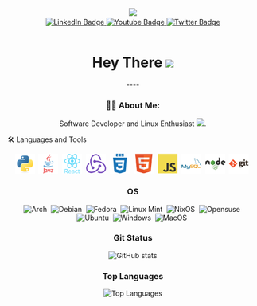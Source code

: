 <div id="header" align="center">
  <img src="https://media.giphy.com/media/M9gbBd9nbDrOTu1Mqx/giphy.gif" width="100"/>
</div>

<div id="badges" align="center">
  <a href="your-linkedin-URL">
    <img src="https://img.shields.io/badge/LinkedIn-blue?style=for-the-badge&logo=linkedin&logoColor=white" alt="LinkedIn Badge"/>
  </a>
  <a href="your-youtube-URL">
    <img src="https://img.shields.io/badge/YouTube-red?style=for-the-badge&logo=youtube&logoColor=white" alt="Youtube Badge"/>
  </a>
  <a href="your-twitter-URL">
    <img src="https://img.shields.io/badge/Twitter-blue?style=for-the-badge&logo=twitter&logoColor=white" alt="Twitter Badge"/>
  </a>
</div>
<div align="center">
<img  src="https://komarev.com/ghpvc/?username=Ephrem2166&style=flat-square&color=blue" alt=""/>
</div>
<div align="center">
<h1>
  Hey There
  <img src="https://media.giphy.com/media/hvRJCLFzcasrR4ia7z/giphy.gif" width="30px"/>
</h1>
----

### :man_technologist: About Me:

Software Developer and Linux Enthusiast <img src="https://media.giphy.com/media/WUlplcMpOCEmTGBtBW/giphy.gif" width="30">.
</div>


<div align="center>
  
### :hammer_and_wrench: Languages and Tools 

</div>

<div align=center>
  
  <img src="https://github.com/devicons/devicon/blob/master/icons/python/python-original.svg" title="Python" alt="Python" width="40" height="40"/>&nbsp;
  <img src="https://github.com/devicons/devicon/blob/master/icons/java/java-original-wordmark.svg" title="Java" alt="Java" width="40" height="40"/>&nbsp;
  <img src="https://github.com/devicons/devicon/blob/master/icons/react/react-original-wordmark.svg" title="React" alt="React" width="40" height="40"/>&nbsp;
  <img src="https://github.com/devicons/devicon/blob/master/icons/redux/redux-original.svg" title="Redux" alt="Redux " width="40" height="40"/>&nbsp;
  <img src="https://github.com/devicons/devicon/blob/master/icons/css3/css3-plain-wordmark.svg"  title="CSS3" alt="CSS" width="40" height="40"/>&nbsp;
  <img src="https://github.com/devicons/devicon/blob/master/icons/html5/html5-original.svg" title="HTML5" alt="HTML" width="40" height="40"/>&nbsp;
  <img src="https://github.com/devicons/devicon/blob/master/icons/javascript/javascript-original.svg" title="JavaScript" alt="JavaScript" width="40" height="40"/>&nbsp;
  <img src="https://github.com/devicons/devicon/blob/master/icons/mysql/mysql-original-wordmark.svg" title="MySQL"  alt="MySQL" width="40" height="40"/>&nbsp;
  <img src="https://github.com/devicons/devicon/blob/master/icons/nodejs/nodejs-original-wordmark.svg" title="NodeJS" alt="NodeJS" width="40" height="40"/>&nbsp;
  <img src="https://github.com/devicons/devicon/blob/master/icons/git/git-original-wordmark.svg" title="Git" alt="Git" width="40" height="40"/>&nbsp;

</div>
<div align="center">

### OS
<div align="center">
  
  <img src="https://img.shields.io/badge/Arch_Linux-1793D1?style=for-the-badge&logo=arch-linux&logoColor=white" title="Arch" alt="Arch" width="40" height="4"/>&nbsp;
  <img src="https://img.shields.io/badge/Debian-A81D33?style=for-the-badge&logo=debian&logoColor=white" title="Debian" alt="Debian" width="40" height="40"/>&nbsp;
  <img src="https://img.shields.io/badge/Fedora-294172?style=for-the-badge&logo=fedora&logoColor=white" title="Fedora" alt="Fedora" width="40" height="40"/>&nbsp;
  <img src="https://img.shields.io/badge/Linux_Mint-87CF3E?style=for-the-badge&logo=linux-mint&logoColor=white" title="Linux Mint" alt="Linux Mint" width="40" height="40"/>&nbsp;
  <img src="https://img.shields.io/badge/NixOS-5277C3?style=for-the-badge&logo=nixos&logoColor=white" title="NixOS" alt="NixOS" width="40" height="40"/>&nbsp;
  <img src="https://img.shields.io/badge/SUSE-0C322C?style=for-the-badge&logo=SUSE&logoColor=white" title="Opensuse" alt="Opensuse" width="40" height="40"/>&nbsp;
  <img src="https://img.shields.io/badge/Ubuntu-E95420?style=for-the-badge&logo=ubuntu&logoColor=white" title="Ubuntu" alt="Ubuntu" width="40" height="40"/>&nbsp;
  <img src="https://img.shields.io/badge/Windows-0078D6?style=for-the-badge&logo=windows&logoColor=white" title="Windows" alt="Windows" width="40" height="40"/>&nbsp;
  <img src="https://img.shields.io/badge/mac%20os-000000?style=for-the-badge&logo=apple&logoColor=white" title="MacOS" alt="MacOS" width="40" height="40"/>&nbsp;

</div>
  
### Git Status

![GitHub stats](https://github-readme-stats.vercel.app/api?username=Ephrem2166&count_private=true&show_icons=true&theme=tokyonight)

### Top Languages

![Top Languages](https://github-readme-stats.vercel.app/api/top-langs?username=Ephrem2166&show_icons=true&locale=en&layout=compact)
</div>
<!--
**Ephrem2166/Ephrem2166** is a ✨ _special_ ✨ repository because its `README.md` (this file) appears on your GitHub profile.

Here are some ideas to get you started:

- 🔭 I’m currently working on ...
- 🌱 I’m currently learning ...
- 👯 I’m looking to collaborate on ...
- 🤔 I’m looking for help with ...
- 💬 Ask me about ...
- 📫 How to reach me: ...
- 😄 Pronouns: ...
- ⚡ Fun fact: ...
-->
